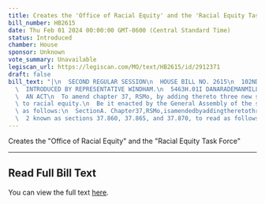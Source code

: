 ```yaml
---
title: Creates the 'Office of Racial Equity' and the 'Racial Equity Task Force'
bill_number: HB2615
date: Thu Feb 01 2024 00:00:00 GMT-0600 (Central Standard Time)
status: Introduced
chamber: House
sponsor: Unknown
vote_summary: Unavailable
legiscan_url: https://legiscan.com/MO/text/HB2615/id/2912371
draft: false
bill_text: "|\n  SECOND REGULAR SESSION\n  HOUSE BILL NO. 2615\n  102ND GENERAL ASSEMBLY\n\
  \  INTRODUCED BY REPRESENTATIVE WINDHAM.\n  5463H.01I DANARADEMANMILLER,ChiefClerk\n\
  \  AN ACT\n  To amend chapter 37, RSMo, by adding thereto three new sections relating\
  \ to racial equity.\n  Be it enacted by the General Assembly of the state of Missouri,\
  \ as follows:\n  SectionA. Chapter37,RSMo,isamendedbyaddingtheretothreenewsections,tobe\n\
  \  2 known as sections 37.860, 37.865, and 37.870, to read as follows:"
---
```

Creates the "Office of Racial Equity" and the "Racial Equity Task Force"

---

## Read Full Bill Text

You can view the full text [here](https://legiscan.com/MO/text/HB2615/id/2912371).

